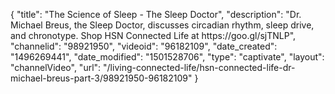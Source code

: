 {
    "title": "The Science of Sleep - The Sleep Doctor",
    "description": "Dr. Michael Breus, the Sleep Doctor, discusses circadian rhythm, sleep drive, and chronotype. Shop HSN Connected Life at https:\/\/goo.gl\/sjTNLP",
    "channelid": "98921950",
    "videoid": "96182109",
    "date_created": "1496269441",
    "date_modified": "1501528706",
    "type": "captivate",
    "layout": "channelVideo",
    "url": "\/living-connected-life\/hsn-connected-life-dr-michael-breus-part-3\/98921950-96182109"
}